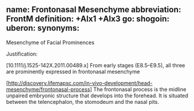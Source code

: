 name: Frontonasal Mesenchyme
abbreviation: FrontM
definition: +Alx1 +Alx3
go:
shogoin: 
uberon:
synonyms:
---

Mesenchyme of Facial Prominences

Justification:

[10.1111/j.1525-142X.2011.00489.x] From early stages (E8.5–E9.5), all three are prominently expressed in frontonasal mesenchyme

[http://discovery.lifemapsc.com/in-vivo-development/head-mesenchyme/frontonasal-process] The frontonasal process is the midline unpaired embryonic structure that develops into the forehead. It is situated between the telencephalon, the stomodeum and the nasal pits.
